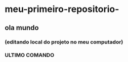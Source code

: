 # meu-primeiro-repositorio-

## ola mundo

### (editando local do projeto no meu computador)

### ULTIMO COMANDO